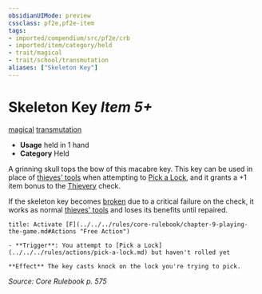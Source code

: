 ```yaml
---
obsidianUIMode: preview
cssclass: pf2e,pf2e-item
tags:
- imported/compendium/src/pf2e/crb
- imported/item/category/held
- trait/magical
- trait/school/transmutation
aliases: ["Skeleton Key"]
---
```

# Skeleton Key *Item 5+*  
[magical](magical.md)  [transmutation](transmutation.md)  

- **Usage** held in 1 hand
- **Category** Held

A grinning skull tops the bow of this macabre key. This key can be used in place of [thieves' tools](thieves-tools.md) when attempting to [Pick a Lock](pick-a-lock.md), and it grants a +1 item bonus to the [Thievery](../../skills.md#Thievery) check.

If the skeleton key becomes [broken](conditions.md#Broken) due to a critical failure on the check, it works as normal [thieves' tools](thieves-tools.md) and loses its benefits until repaired.

```ad-embed-ability
title: Activate [F](../../../rules/core-rulebook/chapter-9-playing-the-game.md#Actions "Free Action")

- **Trigger**: You attempt to [Pick a Lock](../../../rules/actions/pick-a-lock.md) but haven't rolled yet

**Effect** The key casts knock on the lock you're trying to pick.
```

*Source: Core Rulebook p. 575*
